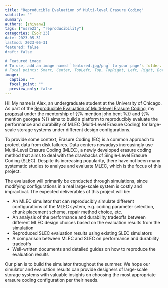 ```yaml
---
title: "Reproducible Evaluation of Multi-level Erasure Coding"
subtitle: ""
summary:
authors: [zhiyanw]
tags: ["osre23", "reproducibility"]
categories: [SoR'23]
date: 2023-05-31
lastmod: 2023-05-31
featured: false
draft: false

# Featured image
# To use, add an image named `featured.jpg/png` to your page's folder.
# Focal points: Smart, Center, TopLeft, Top, TopRight, Left, Right, BottomLeft, Bottom, BottomRight.
image:
  caption: ""
  focal_point: ""
  preview_only: false
---
```


Hi! My name is Alex, an undergraduate student at the University of Chicago. As part of the [Reproducible Evaluation of Multi-level Erasure Coding](/project/osre23/ornl/MultiLevelErasure), my [proposal](https://docs.google.com/document/d/1dO1aING1QcSB---XklzUjNz0usVh7qWffVGC3GZq2AE/edit?usp=sharing) under the mentorship of  {{% mention john.bent %}} and {{% mention georgea %}} aims to build a platform to reproducibly evaluate the performance and durability of MLEC (Multi-Level Erasure Coding) for large-scale storage systems under different design configurations. 

To provide some context, Erasure Coding (EC) is a common approach to protect data from disk failures. Data centers nowadays increasingly use Multi-Level Erasure Coding (MLEC), a newly developed erasure coding method that aims to deal with the drawbacks of Single-Level Erasure Coding (SLEC). Despite its increasing popularity, there have not been many systematic studies to analyze and evaluate MLEC, which is the focus of this project. 

The evaluation will primarily be conducted through simulations, since modifying configurations in a real large-scale system is costly and impractical. The expected deliverables of this project will be:
- An MLEC simulator that can reproducibly simulate different configurations of the MLEC system, e.g. coding parameter selection, chunk placement scheme, repair method choice, etc.
- An analysis of the performance and durability tradeoffs between different MLEC design choices based on the evaluation results from the simulation
- Reproduced SLEC evaluation results using existing SLEC simulators
- A comparison between MLEC and SLEC on performance and durability tradeoffs
- Well-written documents and detailed guides on how to reproduce the evaluation results

Our plan is to build the simulator throughout the summer. We hope our simulator and evaluation results can provide designers of large-scale storage systems with valuable insights on choosing the most appropriate erasure coding configuration per their needs.